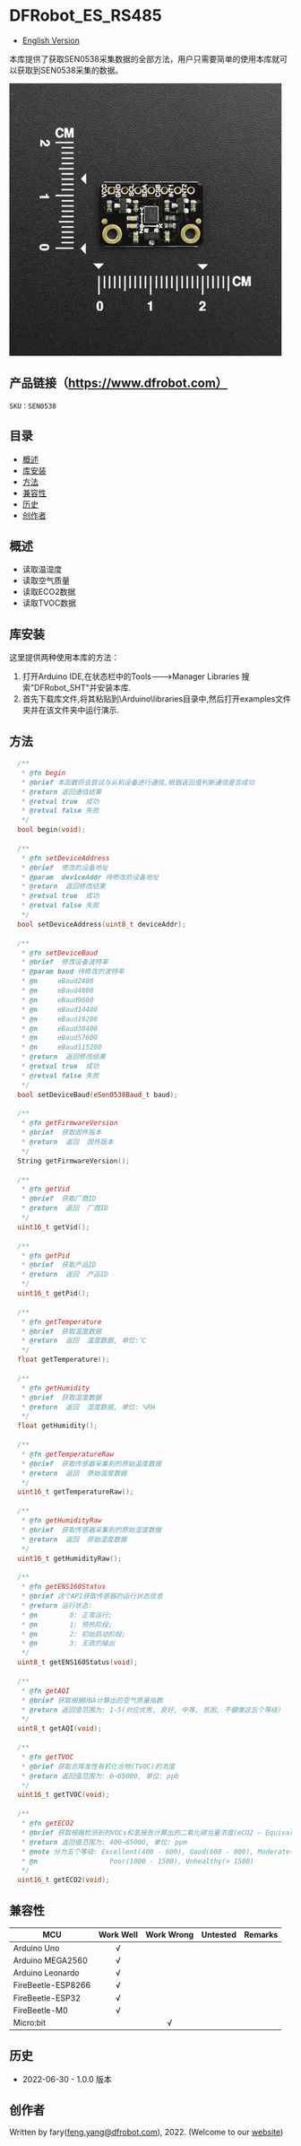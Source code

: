 DFRobot_ES_RS485
===========================

* [English Version](./README.md)

本库提供了获取SEN0538采集数据的全部方法，用户只需要简单的使用本库就可以获取到SEN0538采集的数据。

![产品效果图片](./resources/images/SEN0538.png)

## 产品链接（https://www.dfrobot.com）
    SKU：SEN0538
  
## 目录

  * [概述](#概述)
  * [库安装](#库安装)
  * [方法](#方法)
  * [兼容性](#兼容性)
  * [历史](#历史)
  * [创作者](#创作者)

## 概述
* 读取温湿度
* 读取空气质量
* 读取ECO2数据
* 读取TVOC数据

## 库安装

这里提供两种使用本库的方法：
1. 打开Arduino IDE,在状态栏中的Tools--->Manager Libraries 搜索"DFRobot_SHT"并安装本库.
2. 首先下载库文件,将其粘贴到\Arduino\libraries目录中,然后打开examples文件夹并在该文件夹中运行演示.

## 方法

```C++
  /**
   * @fn begin
   * @brief 本函数将会尝试与从机设备进行通信,根据返回值判断通信是否成功
   * @return 返回通信结果
   * @retval true  成功
   * @retval false 失败
   */
  bool begin(void);

  /**
   * @fn setDeviceAddress
   * @brief  修改的设备地址
   * @param  deviceAddr 待修改的设备地址
   * @return  返回修改结果
   * @retval true  成功
   * @retval false 失败
   */
  bool setDeviceAddress(uint8_t deviceAddr);

  /**
   * @fn setDeviceBaud
   * @brief  修改设备波特率
   * @param baud 待修改的波特率
   * @n     eBaud2400
   * @n     eBaud4800
   * @n     eBaud9600
   * @n     eBaud14400
   * @n     eBaud19200
   * @n     eBaud38400
   * @n     eBaud57600
   * @n     eBaud115200
   * @return  返回修改结果
   * @retval true  成功
   * @retval false 失败
   */
  bool setDeviceBaud(eSen0538Baud_t baud);

  /**
   * @fn getFirmwareVersion
   * @brief  获取固件版本
   * @return  返回  固件版本
   */
  String getFirmwareVersion();

  /**
   * @fn getVid
   * @brief  获取厂商ID
   * @return  返回  厂商ID
   */
  uint16_t getVid();

  /**
   * @fn getPid
   * @brief  获取产品ID
   * @return  返回  产品ID
   */
  uint16_t getPid();

  /**
   * @fn getTemperature
   * @brief  获取温度数据
   * @return  返回  温度数据, 单位:℃ 
   */
  float getTemperature();

  /**
   * @fn getHumidity
   * @brief  获取湿度数据
   * @return  返回  湿度数据, 单位: %RH
   */
  float getHumidity();

  /**
   * @fn getTemperatureRaw
   * @brief  获取传感器采集到的原始温度数据
   * @return  返回  原始温度数据
   */
  uint16_t getTemperatureRaw();

  /**
   * @fn getHumidityRaw
   * @brief  获取传感器采集到的原始湿度数据
   * @return  返回  原始湿度数据
   */
  uint16_t getHumidityRaw();

  /**
   * @fn getENS160Status
   * @brief 这个API获取传感器的运行状态信息
   * @return 运行状态:
   * @n        0: 正常运行;
   * @n        1: 预热阶段;
   * @n        2: 初始启动阶段;
   * @n        3: 无效的输出
   */
  uint8_t getENS160Status(void);

  /**
   * @fn getAQI
   * @brief 获取根据UBA计算出的空气质量指数
   * @return 返回值范围为: 1-5(对应优秀, 良好, 中等, 贫困, 不健康这五个等级)
   */
  uint8_t getAQI(void);

  /**
   * @fn getTVOC
   * @brief 获取总挥发性有机化合物(TVOC)的浓度
   * @return 返回值范围为: 0–65000, 单位: ppb
   */
  uint16_t getTVOC(void);

  /**
   * @fn getECO2
   * @brief 获取根据检测到的VOCs和氢报告计算出的二氧化碳当量浓度(eCO2 – Equivalent CO2)
   * @return 返回值范围为: 400–65000, 单位: ppm
   * @note 分为五个等级: Excellent(400 - 600), Good(600 - 800), Moderate(800 - 1000), 
   * @n                  Poor(1000 - 1500), Unhealthy(> 1500)
   */
  uint16_t getECO2(void);
```


## 兼容性

MCU                | Work Well    | Work Wrong   | Untested    | Remarks
------------------ | :----------: | :----------: | :---------: | :----:
Arduino Uno        |      √       |              |             |
Arduino MEGA2560   |      √       |              |             |
Arduino Leonardo   |      √       |              |             |
FireBeetle-ESP8266 |      √       |              |             |
FireBeetle-ESP32   |      √       |              |             |
FireBeetle-M0      |      √       |              |             |
Micro:bit          |              |       √      |             |

## 历史
- 2022-06-30 - 1.0.0 版本

## 创作者

Written by fary(feng.yang@dfrobot.com), 2022. (Welcome to our [website](https://www.dfrobot.com/))